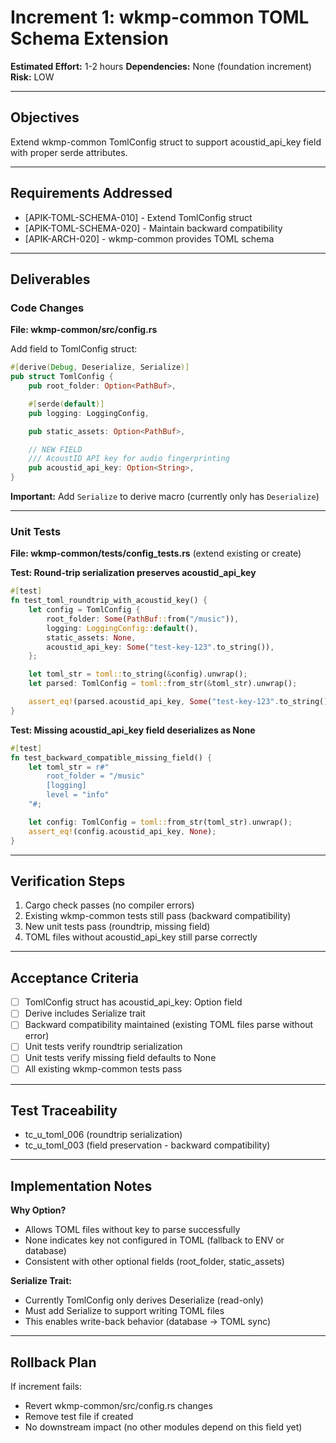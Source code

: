 # Increment 1: wkmp-common TOML Schema Extension

**Estimated Effort:** 1-2 hours
**Dependencies:** None (foundation increment)
**Risk:** LOW

---

## Objectives

Extend wkmp-common TomlConfig struct to support acoustid_api_key field with proper serde attributes.

---

## Requirements Addressed

- [APIK-TOML-SCHEMA-010] - Extend TomlConfig struct
- [APIK-TOML-SCHEMA-020] - Maintain backward compatibility
- [APIK-ARCH-020] - wkmp-common provides TOML schema

---

## Deliverables

### Code Changes

**File: wkmp-common/src/config.rs**

Add field to TomlConfig struct:
```rust
#[derive(Debug, Deserialize, Serialize)]
pub struct TomlConfig {
    pub root_folder: Option<PathBuf>,

    #[serde(default)]
    pub logging: LoggingConfig,

    pub static_assets: Option<PathBuf>,

    // NEW FIELD
    /// AcoustID API key for audio fingerprinting
    pub acoustid_api_key: Option<String>,
}
```

**Important:** Add `Serialize` to derive macro (currently only has `Deserialize`)

---

### Unit Tests

**File: wkmp-common/tests/config_tests.rs** (extend existing or create)

**Test: Round-trip serialization preserves acoustid_api_key**
```rust
#[test]
fn test_toml_roundtrip_with_acoustid_key() {
    let config = TomlConfig {
        root_folder: Some(PathBuf::from("/music")),
        logging: LoggingConfig::default(),
        static_assets: None,
        acoustid_api_key: Some("test-key-123".to_string()),
    };

    let toml_str = toml::to_string(&config).unwrap();
    let parsed: TomlConfig = toml::from_str(&toml_str).unwrap();

    assert_eq!(parsed.acoustid_api_key, Some("test-key-123".to_string()));
}
```

**Test: Missing acoustid_api_key field deserializes as None**
```rust
#[test]
fn test_backward_compatible_missing_field() {
    let toml_str = r#"
        root_folder = "/music"
        [logging]
        level = "info"
    "#;

    let config: TomlConfig = toml::from_str(toml_str).unwrap();
    assert_eq!(config.acoustid_api_key, None);
}
```

---

## Verification Steps

1. Cargo check passes (no compiler errors)
2. Existing wkmp-common tests still pass (backward compatibility)
3. New unit tests pass (roundtrip, missing field)
4. TOML files without acoustid_api_key still parse correctly

---

## Acceptance Criteria

- [ ] TomlConfig struct has acoustid_api_key: Option<String> field
- [ ] Derive includes Serialize trait
- [ ] Backward compatibility maintained (existing TOML files parse without error)
- [ ] Unit tests verify roundtrip serialization
- [ ] Unit tests verify missing field defaults to None
- [ ] All existing wkmp-common tests pass

---

## Test Traceability

- tc_u_toml_006 (roundtrip serialization)
- tc_u_toml_003 (field preservation - backward compatibility)

---

## Implementation Notes

**Why Option<String>?**
- Allows TOML files without key to parse successfully
- None indicates key not configured in TOML (fallback to ENV or database)
- Consistent with other optional fields (root_folder, static_assets)

**Serialize Trait:**
- Currently TomlConfig only derives Deserialize (read-only)
- Must add Serialize to support writing TOML files
- This enables write-back behavior (database → TOML sync)

---

## Rollback Plan

If increment fails:
- Revert wkmp-common/src/config.rs changes
- Remove test file if created
- No downstream impact (no other modules depend on this field yet)
